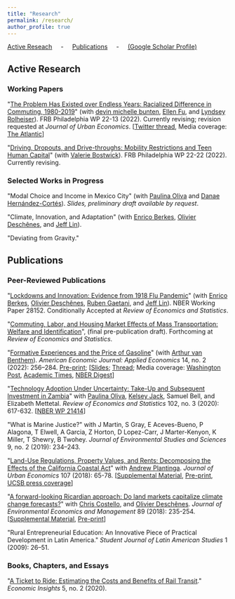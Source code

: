 ```yaml
---
title: "Research"
permalink: /research/
author_profile: true
---
```


[Active Reseach](#active) &nbsp; &nbsp; - &nbsp; &nbsp; [Publications](#pubs) &nbsp; &nbsp; - &nbsp; &nbsp; [(Google Scholar Profile)](https://scholar.google.com/citations?user=lQ4Yvs4AAAAJ)

<h2 id="active">
Active Research
</h2>

### Working Papers

"[The Problem Has Existed over Endless Years: Racialized Difference in Commuting, 1980-2019](https://cseveren.github.io/files/racialized_difference_commuting_20220320.pdf)" (with [devin michelle bunten][dmb], [Ellen Fu][exf], and [Lyndsey Rolheiser][lar]). FRB Philadelphia WP 22-13 (2022). Currently revising; revision requested at *Journal of Urban Economics*. [[Twitter thread](https://twitter.com/ChrisSeveren/status/1505950357591109636), Media coverage: [The Atlantic](https://www.theatlantic.com/ideas/archive/2022/09/black-families-leaving-cities-suburbs/671331/)]

"[Driving, Dropouts, and Drive-throughs: Mobility Restrictions and Teen Human Capital](https://cseveren.github.io/files/Driving_Dropouts_Draft_2204.pdf)" (with [Valerie Bostwick][vkb]). FRB Philadelphia WP 22-22 (2022). Currently revising.


### Selected Works in Progress

"Modal Choice and Income in Mexico City" (with [Paulina Oliva][poliva] and [Danae Hernández-Cortés][dhc]). *Slides, preliminary draft available by request*.

"Climate, Innovation, and Adaptation" (with [Enrico Berkes][eberkes], [Olivier Deschênes][odeschenes], and [Jeff Lin][jlin]).

"Deviating from Gravity."

<h2 id="pubs">
Publications
</h2>

### Peer-Reviewed Publications

"[Lockdowns and Innovation: Evidence from 1918 Flu Pandemic](https://www.nber.org/papers/w28152)" (with [Enrico Berkes][eberkes], [Olivier Deschênes][odeschenes], [Ruben Gaetani][ruben], and [Jeff Lin][jlin]). NBER Working Paper 28152. Conditionally Accepted at *Review of Economics and Statistics*.

"[Commuting, Labor, and Housing Market Effects of Mass Transportation: Welfare and Identification](https://cseveren.github.io/files/Severen_LAMetro_Pretty.pdf)", (final pre-publication draft). Forthcoming at *Review of Economics and Statistics*.

"[Formative Experiences and the Price of Gasoline](https://www.aeaweb.org/articles?id=10.1257/app.20200407)" (with [Arthur van Benthem][avb]). *American Economic Journal: Applied Economics* 14, no. 2 (2022): 256–284. [Pre-print](https://cseveren.github.io/files/FormativeExperiences_Paper_and_Appendix.pdf); [[Slides](https://cseveren.github.io/files/FormativeExperiences_Presentation_TREES.pdf); [Thread](https://twitter.com/ChrisSeveren/status/1359217314714046464); Media coverage: [Washington Post](https://www.washingtonpost.com/business/2019/10/04/an-economic-crisis-your-teens-can-alter-your-behavior-life-economists-find/), [Academic Times](https://academictimes.com/americans-who-grew-up-during-oil-crises-drive-less-as-adults/), [NBER Digest](https://www.nber.org/digest/oct19/w26091.shtml)]

"[Technology Adoption Under Uncertainty: Take-Up and Subsequent Investment in Zambia](https://www.mitpressjournals.org/doi/full/10.1162/rest_a_00823)" with [Paulina Oliva][poliva], [Kelsey Jack][kjack], Samuel Bell, and Elizabeth Mettetal. *Review of Economics and Statistics* 102, no. 3 (2020): 617-632. [[NBER WP 21414](https://www.nber.org/papers/w21414)]

"What is Marine Justice?" with J Martin, S Gray, E Aceves-Bueno, P Alagona, T Elwell, A Garcia, Z Horton, D Lopez-Carr, J Marter-Kenyon, K Miller, T Shewry, B Twohey. *Journal of Environmental Studies and Sciences* 9, no. 2 (2019): 234–243.

"[Land-Use Regulations, Property Values, and Rents: Decomposing the Effects of the California Coastal Act](https://www.sciencedirect.com/science/article/pii/S0094119018300421)" with [Andrew Plantinga][aplantinga]. *Journal of Urban Economics* 107 (2018): 65-78. [[Supplemental Material](https://cseveren.github.io/files/CCC_Appendix.pdf), [Pre-print](https://cseveren.github.io/files/CCC_Final.pdf), [UCSB press coverage](http://www.news.ucsb.edu/2018/019175/value-proposition)]

"[A forward-looking Ricardian approach: Do land markets capitalize climate change forecasts?](https://www.sciencedirect.com/science/article/pii/S0095069618301177)" with [Chris Costello][ccostello], and [Olivier Deschênes][odeschenes]. *Journal of Environmental Economics and Management* 89 (2018): 235-254. [[Supplemental Material](https://cseveren.github.io/files/ricardian_Appendix.pdf), [Pre-print](https://cseveren.github.io/files/ricardian_Final.pdf)]

"Rural Entrepreneurial Education: An Innovative Piece of Practical Development in Latin America." *Student Journal of Latin American Studies* 1 (2009): 26–51.


### Books, Chapters, and Essays

"[A Ticket to Ride: Estimating the Costs and Benefits of Rail Transit](https://www.philadelphiafed.org/the-economy/regional-economics/a-ticket-to-ride-estimating-the-benefits-of-rail-transit)." *Economic Insights* 5, no. 2 (2020).




[aplantinga]: https://www.bren.ucsb.edu/people/Faculty/andrew_plantinga.htm
[avb]: http://www.arthurvanbenthem.com/
[ccostello]: https://christopherjcostello.com/
[dhc]: https://hernandezcortes.github.io/
[dmb]: https://www.devinbunten.com/
[eberkes]: https://sites.google.com/view/enricoberkes/home
[exf]: https://sites.google.com/site/ellenxfu/home
[jlin]: http://www.jlin.org
[kjack]: http://kelseyjack.bren.ucsb.edu/
[lar]: https://lyndseyrolheiser.com/
[odeschenes]: https://econ.ucsb.edu/~olivier/
[poliva]: https://dornsife.usc.edu/paulina-oliva/
[ruben]: https://sites.google.com/view/rubengaetani
[vkb]: https://vkbostwick.weebly.com/
